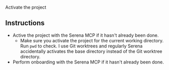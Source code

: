Activate the project

## Instructions
- Active the project with the Serena MCP if it hasn't already been done.
  - Make sure you activate the project for the current working directory. Run `pwd` to check.
  I use Git worktrees and regularly Serena accidentally activates the base directory instead of the Git worktree directory.
- Perform onboarding with the Serena MCP if it hasn't already been done.
